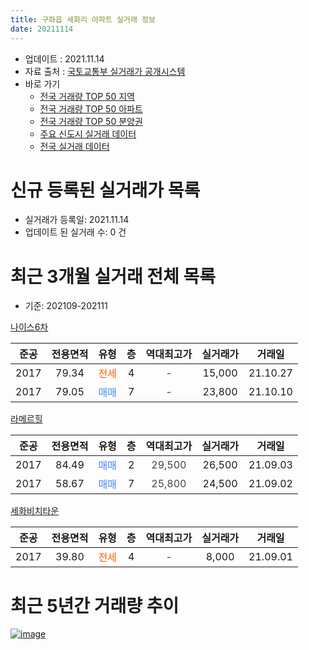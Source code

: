 ```yaml
---
title: 구좌읍 세화리 아파트 실거래 정보
date: 20211114
---
```


* 업데이트 : 2021.11.14
* 자료 출처 : [국토교통부 실거래가 공개시스템](http://rt.molit.go.kr)
* 바로 가기
    * [전국 거래량 TOP 50 지역](https://apt-info.github.io/apt-trade-info/tr)
    * [전국 거래량 TOP 50 아파트](https://apt-info.github.io/apt-trade-info/ta)
    * [전국 거래량 TOP 50 분양권](https://apt-info.github.io/apt-trade-info/tb)
    * [주요 신도시 실거래 데이터](https://apt-info.github.io/apt-trade-info/newtown)
    * [전국 실거래 데이터](https://apt-info.github.io/apt-trade-info/all)



<script async src="https://pagead2.googlesyndication.com/pagead/js/adsbygoogle.js"></script>
<!-- 기본광고 -->
<ins class="adsbygoogle"
     style="display:block"
     data-ad-client="ca-pub-1142216861245946"
     data-ad-slot="4805727019"
     data-ad-format="auto"
     data-full-width-responsive="true"></ins>
<script>
     (adsbygoogle = window.adsbygoogle || []).push({});
</script>


# 신규 등록된 실거래가 목록

* 실거래가 등록일: 2021.11.14
* 업데이트 된 실거래 수: 0 건




<script async src="https://pagead2.googlesyndication.com/pagead/js/adsbygoogle.js"></script>
<!-- 기본광고 -->
<ins class="adsbygoogle"
     style="display:block"
     data-ad-client="ca-pub-1142216861245946"
     data-ad-slot="4805727019"
     data-ad-format="auto"
     data-full-width-responsive="true"></ins>
<script>
     (adsbygoogle = window.adsbygoogle || []).push({});
</script>


# 최근 3개월 실거래 전체 목록
* 기준: 202109-202111


[나이스6차](https://search.naver.com/search.naver?query=%EB%82%98%EC%9D%B4%EC%8A%A46%EC%B0%A8)

|준공|전용면적|유형|층|역대최고가|실거래가|거래일|
|:---:|:---:|:---:|:---:|:---:|:---:|:---:|
|2017|79.34|<span style="color:#FF5A00">전세</span>|4|<span style="color:#444444">-</span>|15,000|21.10.27|
|2017|79.05|<span style="color:#4285F3">매매</span>|7|<span style="color:#444444">-</span>|23,800|21.10.10|

[라메르힐](https://search.naver.com/search.naver?query=%EB%9D%BC%EB%A9%94%EB%A5%B4%ED%9E%90)

|준공|전용면적|유형|층|역대최고가|실거래가|거래일|
|:---:|:---:|:---:|:---:|:---:|:---:|:---:|
|2017|84.49|<span style="color:#4285F3">매매</span>|2|<span style="color:#444444">29,500</span>|26,500|21.09.03|
|2017|58.67|<span style="color:#4285F3">매매</span>|7|<span style="color:#444444">25,800</span>|24,500|21.09.02|

[세화비치타운](https://search.naver.com/search.naver?query=%EC%84%B8%ED%99%94%EB%B9%84%EC%B9%98%ED%83%80%EC%9A%B4)

|준공|전용면적|유형|층|역대최고가|실거래가|거래일|
|:---:|:---:|:---:|:---:|:---:|:---:|:---:|
|2017|39.80|<span style="color:#FF5A00">전세</span>|4|<span style="color:#444444">-</span>|8,000|21.09.01|



<script async src="https://pagead2.googlesyndication.com/pagead/js/adsbygoogle.js"></script>
<!-- 기본광고 -->
<ins class="adsbygoogle"
     style="display:block"
     data-ad-client="ca-pub-1142216861245946"
     data-ad-slot="4805727019"
     data-ad-format="auto"
     data-full-width-responsive="true"></ins>
<script>
     (adsbygoogle = window.adsbygoogle || []).push({});
</script>


# 최근 5년간 거래량 추이


<div style="width:100%;">
    <canvas id="deal_progress" height="200"></canvas>
</div>

<script>
new Chart(document.getElementById("deal_progress"), {
    type: 'line',
    data: {
        labels: ['16.10','17.03','17.04','17.05','17.06','17.07','17.08','17.09','17.11','17.12','18.02','18.03','18.04','18.06','18.07','18.10','18.11','19.01','19.02','19.05','19.06','19.08','19.10','19.12','20.01','20.02','20.03','20.04','20.05','20.06','20.08','20.09','20.10','20.12','21.01','21.02','21.03','21.06','21.07','21.08','21.09','21.10'],
        datasets: [{
            label: '매매/분양권',
            data: [2,2,3,2,1,4,1,0,0,2,0,0,2,0,1,0,1,0,0,0,1,1,0,1,1,1,0,0,1,0,0,2,0,1,1,2,0,2,1,1,2,1],
            borderColor: "rgba(66, 133, 243, 1)",
            backgroundColor: "rgba(66, 133, 243, 0.05)",
            borderWidth: 1,
            pointRadius: 0,
            fill: false,
            lineTension: 0
        },{
            label: '전/월세',
            data: [0,0,0,1,1,1,2,4,3,3,1,3,2,1,2,1,0,2,1,2,0,3,1,2,1,1,1,2,0,1,1,1,2,0,2,1,1,1,0,0,1,1],
            borderColor: "rgba(255, 90, 0, 1)",
            backgroundColor: "rgba(255, 90, 0, 0.05)",
            borderWidth: 1,
            pointRadius: 0,
            fill: false,
            lineTension: 0
        },{
            label: '합계',
            data: [2,2,3,3,2,5,3,4,3,5,1,3,4,1,3,1,1,2,1,2,1,4,1,3,2,2,1,2,1,1,1,3,2,1,3,3,1,3,1,1,3,2],
            borderColor: "rgba(0, 0, 0, 1)",
            backgroundColor: "rgba(0, 0, 0, 0.03)",
            borderWidth: 0.1,
            pointRadius: 0,
            fill: true,
            lineTension: 0
        }
        ]
    },
    options: {
        responsive: true,
        title: {
            display: false
        },
        tooltips: {
            mode: 'index',
            intersect: false
        },
        hover: {
            mode: 'nearest',
            intersect: true
        },
        scales: {
            xAxes: [{
                display: true,
                scaleLabel: {
                    display: true,
                    labelString: '년/월'
                }
            }],
            yAxes: [{
                display: true,
                ticks: {
                    suggestedMin: 0,
                },
                scaleLabel: {
                    display: true,
                    labelString: '실거래 수'
                }
            }]
        }
    }
});

</script>


[![image](https://apt-info.github.io/images/2020-01-03-apt-trade-info/1024x500.png)](https://play.google.com/store/apps/details?id=com.aptinfo.apttradeinfo)


